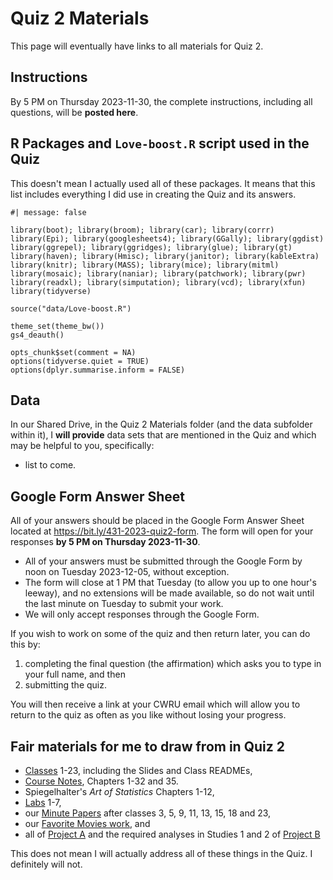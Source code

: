# Quiz 2 Materials

This page will eventually have links to all materials for Quiz 2.

## Instructions

By 5 PM on Thursday 2023-11-30, the complete instructions, including all questions, will be **posted here**.

## R Packages and `Love-boost.R` script used in the Quiz

This doesn't mean I actually used all of these packages. It means that this list includes everything I did use in creating the Quiz and its answers.

```{r}
#| message: false

library(boot); library(broom); library(car); library(corrr)
library(Epi); library(googlesheets4); library(GGally); library(ggdist)
library(ggrepel); library(ggridges); library(glue); library(gt)
library(haven); library(Hmisc); library(janitor); library(kableExtra)
library(knitr); library(MASS); library(mice); library(mitml)
library(mosaic); library(naniar); library(patchwork); library(pwr)
library(readxl); library(simputation); library(vcd); library(xfun)
library(tidyverse)

source("data/Love-boost.R")

theme_set(theme_bw())
gs4_deauth()

opts_chunk$set(comment = NA)
options(tidyverse.quiet = TRUE)
options(dplyr.summarise.inform = FALSE)
```

## Data

In our Shared Drive, in the Quiz 2 Materials folder (and the data subfolder within it), I **will provide** data sets that are mentioned in the Quiz and which may be helpful to you, specifically:

- list to come.

## Google Form Answer Sheet

All of your answers should be placed in the Google Form Answer Sheet located at <https://bit.ly/431-2023-quiz2-form>. The form will open for your responses **by 5 PM on Thursday 2023-11-30**.

- All of your answers must be submitted through the Google Form by noon on Tuesday 2023-12-05, without exception.
- The form will close at 1 PM that Tuesday (to allow you up to one hour's leeway), and no extensions will be made available, so do not wait until the last minute on Tuesday to submit your work.
- We will only accept responses through the Google Form.

If you wish to work on some of the quiz and then return later, you can do this by:

1. completing the final question (the affirmation) which asks you to type in your full name, and then
2. submitting the quiz.

You will then receive a link at your CWRU email which will allow you to return to the quiz as often as you like without losing your progress.
  
## Fair materials for me to draw from in Quiz 2

- [Classes](https://github.com/THOMASELOVE/431-classes-2023/tree/main) 1-23, including the Slides and Class READMEs,
- [Course Notes](https://thomaselove.github.io/431-notes/), Chapters 1-32 and 35.
- Spiegelhalter's *Art of Statistics* Chapters 1-12,
- [Labs](https://github.com/THOMASELOVE/431-labs-2023) 1-7,
- our [Minute Papers](https://github.com/THOMASELOVE/431-minute-2023) after classes 3, 5, 9, 11, 13, 15, 18 and 23,
- our [Favorite Movies work](https://github.com/THOMASELOVE/431-classes-2023/tree/main/movies), and
- all of [Project A](https://thomaselove.github.io/431-projectA-2023/) and the required analyses in Studies 1 and 2 of [Project B](https://thomaselove.github.io/431-projectB-2023/)

This does not mean I will actually address all of these things in the Quiz. I definitely will not.

